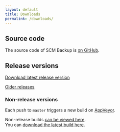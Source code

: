 ```yaml
---
layout: default
title: Downloads
permalink: /downloads/
---
```



## Source code

The source code of SCM Backup is [on GitHub](https://github.com/christianspecht/scm-backup/).

## Release versions

<a href="https://github.com/christianspecht/scm-backup/releases/latest" class="btn btn-primary">Download latest release version</a>

[Older releases](https://github.com/christianspecht/scm-backup/releases)

### Non-release versions

Each push to `master` triggers a new build on [AppVeyor](https://appveyor.com/).

Non-release builds [can be viewed here](https://ci.appveyor.com/project/ChristianSpecht/scm-backup/history).  
You can [download the latest build here](https://ci.appveyor.com/project/ChristianSpecht/scm-backup/build/artifacts).








